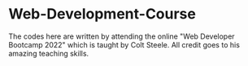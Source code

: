 # Web-Development-Course
The codes here are written by attending the online  "Web Developer Bootcamp 2022" which is taught by Colt Steele. All credit goes to his amazing teaching skills. 
